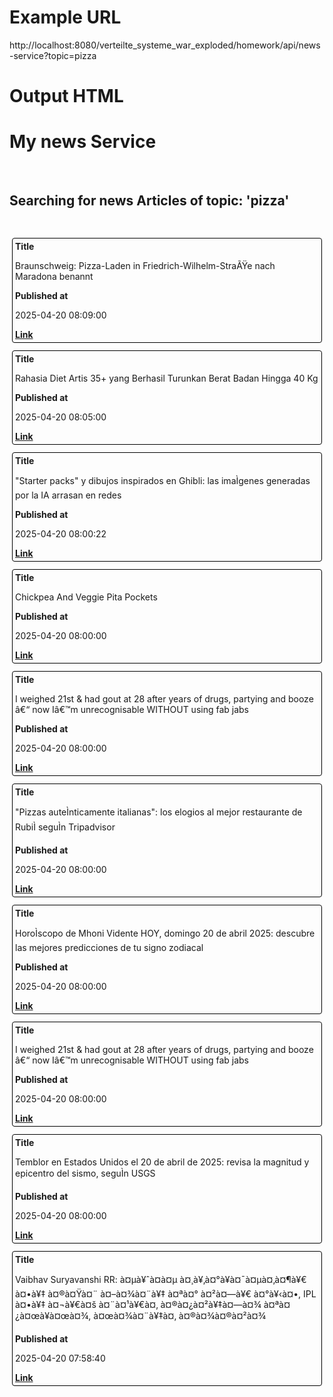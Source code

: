 # Example URL

http://localhost:8080/verteilte_systeme_war_exploded/homework/api/news-service?topic=pizza

# Output HTML

<html>
   <head></head>
   <body>
      <h1>My news Service</h1>
      <br>
      <h2>Searching for news Articles of topic: 'pizza'</h2>
      <br>
      <div style="border:1px solid black;border-radius:4px;padding:4px;margin:12px 4px">
         <strong>Title</strong>
         <br>
         <p>Braunschweig: Pizza-Laden in Friedrich-Wilhelm-StraÃŸe nach Maradona benannt</p>
         <strong>Published at</strong>
         <br>
         <p>2025-04-20 08:09:00</p>
         <a href="https://www.t-online.de/region/braunschweig/id_100686448/braunschweig-pizza-laden-in-friedrich-wilhelm-strasse-nach-maradona-benannt.html"><strong>Link</strong></a>
      </div>
      <div style="border:1px solid black;border-radius:4px;padding:4px;margin:12px 4px">
         <strong>Title</strong>
         <br>
         <p>Rahasia Diet Artis 35+ yang Berhasil Turunkan Berat Badan Hingga 40 Kg</p>
         <strong>Published at</strong>
         <br>
         <p>2025-04-20 08:05:00</p>
         <a href="https://mediaindonesia.com/hiburan/762127/rahasia-diet-artis-35-yang-berhasil-turunkan-berat-badan-hingga-40-kg"><strong>Link</strong></a>
      </div>
      <div style="border:1px solid black;border-radius:4px;padding:4px;margin:12px 4px">
         <strong>Title</strong>
         <br>
         <p>"Starter packs" y dibujos inspirados en Ghibli: las imaÌgenes generadas por la IA arrasan en redes</p>
         <strong>Published at</strong>
         <br>
         <p>2025-04-20 08:00:22</p>
         <a href="https://larepublica.pe/agencias/2025/04/20/starter-packs-y-dibujos-inspirados-en-ghibli-las-imagenes-generadas-por-la-ia-arrasan-en-redes-1483183"><strong>Link</strong></a>
      </div>
      <div style="border:1px solid black;border-radius:4px;padding:4px;margin:12px 4px">
         <strong>Title</strong>
         <br>
         <p>Chickpea And Veggie Pita Pockets</p>
         <strong>Published at</strong>
         <br>
         <p>2025-04-20 08:00:00</p>
         <a href="https://plantbasednews.org/veganrecipes/lunch/chickpea-and-veggie-pita-pockets/"><strong>Link</strong></a>
      </div>
      <div style="border:1px solid black;border-radius:4px;padding:4px;margin:12px 4px">
         <strong>Title</strong>
         <br>
         <p>I weighed 21st &amp; had gout at 28 after years of drugs, partying and booze â€“ now Iâ€™m unrecognisable WITHOUT using fab jabs</p>
         <strong>Published at</strong>
         <br>
         <p>2025-04-20 08:00:00</p>
         <a href="https://www.thesun.co.uk/health/34472249/obese-calories-cocktails-weight-loss-younger/"><strong>Link</strong></a>
      </div>
      <div style="border:1px solid black;border-radius:4px;padding:4px;margin:12px 4px">
         <strong>Title</strong>
         <br>
         <p>"Pizzas auteÌnticamente italianas": los elogios al mejor restaurante de RubiÌ seguÌn Tripadvisor</p>
         <strong>Published at</strong>
         <br>
         <p>2025-04-20 08:00:00</p>
         <a href="https://www.elperiodico.com/es/cata-mayor/20250420/elogios-mejor-restaurante-rubi-dv-loc-113284875"><strong>Link</strong></a>
      </div>
      <div style="border:1px solid black;border-radius:4px;padding:4px;margin:12px 4px">
         <strong>Title</strong>
         <br>
         <p>HoroÌscopo de Mhoni Vidente HOY, domingo 20 de abril 2025: descubre las mejores predicciones de tu signo zodiacal</p>
         <strong>Published at</strong>
         <br>
         <p>2025-04-20 08:00:00</p>
         <a href="https://larepublica.pe/horoscopo/2025/04/20/horoscopo-de-mhoni-vidente-hoy-domingo-20-de-abril-2025-descubre-las-mejores-predicciones-de-tu-signo-zodiacal-lrtmus-1175587"><strong>Link</strong></a>
      </div>
      <div style="border:1px solid black;border-radius:4px;padding:4px;margin:12px 4px">
         <strong>Title</strong>
         <br>
         <p>I weighed 21st &amp; had gout at 28 after years of drugs, partying and booze â€“ now Iâ€™m unrecognisable WITHOUT using fab jabs</p>
         <strong>Published at</strong>
         <br>
         <p>2025-04-20 08:00:00</p>
         <a href="https://www.thescottishsun.co.uk/health/14667629/obese-calories-cocktails-weight-loss-younger/"><strong>Link</strong></a>
      </div>
      <div style="border:1px solid black;border-radius:4px;padding:4px;margin:12px 4px">
         <strong>Title</strong>
         <br>
         <p>Temblor en Estados Unidos el 20 de abril de 2025: revisa la magnitud y epicentro del sismo, seguÌn USGS</p>
         <strong>Published at</strong>
         <br>
         <p>2025-04-20 08:00:00</p>
         <a href="https://larepublica.pe/datos-estados-unidos/2025/04/20/temblor-en-estados-unidos-el-20-de-abril-de-2025-revisa-la-magnitud-y-epicentro-del-sismo-segun-usgs-lrtmus-1582662"><strong>Link</strong></a>
      </div>
      <div style="border:1px solid black;border-radius:4px;padding:4px;margin:12px 4px">
         <strong>Title</strong>
         <br>
         <p>Vaibhav Suryavanshi RR: à¤µà¥ˆà¤&shy;à¤µ à¤¸à¥‚à¤°à¥à¤¯à¤µà¤‚à¤¶à¥€ à¤•à¥‡ à¤®à¤Ÿà¤¨ à¤–à¤¾à¤¨à¥‡ à¤ªà¤° à¤²à¤—à¥€ à¤°à¥‹à¤•, IPL à¤•à¥‡ à¤¬à¥€à¤š à¤¨à¤¹à¥€à¤‚ à¤®à¤¿à¤²à¥‡à¤—à¤¾ à¤ªà¤¿à¤œà¥à¤œà¤¾, à¤œà¤¾à¤¨à¥‡à¤‚ à¤®à¤¾à¤®à¤²à¤¾</p>
         <strong>Published at</strong>
         <br>
         <p>2025-04-20 07:58:40</p>
         <a href="https://www.abplive.com/photo-gallery/sports/ipl-vaibhav-suryavanshi-mutton-pizza-not-allowed-for-him-said-childhood-coach-manish-ojha-ipl-2025-rajasthan-royals-2928598"><strong>Link</strong></a>
      </div>
   </body>
</html>